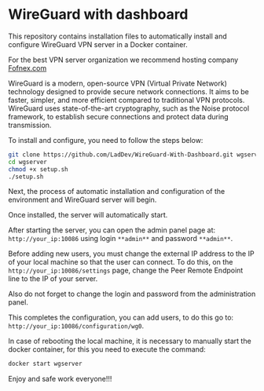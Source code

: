 # WireGuard with dashboard

This repository contains installation files to automatically install and configure WireGuard VPN server in a Docker container. 

For the best VPN server organization we recommend hosting company [Fofnex.com](https://fornex.com/c/fff118/)

WireGuard is a modern, open-source VPN (Virtual Private Network) technology designed to provide secure network connections. 
It aims to be faster, simpler, and more efficient compared to traditional VPN protocols. 
WireGuard uses state-of-the-art cryptography, such as the Noise protocol framework, 
to establish secure connections and protect data during transmission.

To install and configure, you need to follow the steps below:

```bash
git clone https://github.com/LadDev/WireGuard-With-Dashboard.git wgserver
cd wgserver
chmod +x setup.sh
./setup.sh
```

Next, the process of automatic installation and configuration of the environment and WireGuard server will begin.

Once installed, the server will automatically start. 

After starting the server, you can open the admin panel page at: 
``http://your_ip:10086`` using login ``**admin**`` and password ``**admin**``.

Before adding new users, you must change the external IP address to the IP of your local machine so that the user can connect. To do this, on the ``http://your_ip:10086/settings`` page, change the Peer Remote Endpoint line to the IP of your server.

Also do not forget to change the login and password from the administration panel.

This completes the configuration, you can add users, to do this go to: ``http://your_ip:10086/configuration/wg0``.

In case of rebooting the local machine, it is necessary to manually start the docker container, for this you need to execute the command:

```bash
docker start wgserver
```

Enjoy and safe work everyone!!!

